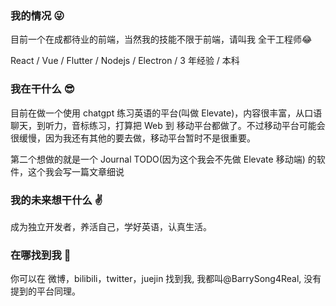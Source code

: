 <!-- ## 关于我 -->

### 我的情况 :stuck_out_tongue_winking_eye:

目前一个在成都待业的前端，当然我的技能不限于前端，请叫我 全干工程师:joy:

React / Vue / Flutter / Nodejs / Electron / 3 年经验 / 本科

### 我在干什么 :sunglasses:

目前在做一个使用 chatgpt 练习英语的平台(叫做 Elevate)，内容很丰富，从口语聊天，到听力，音标练习，打算把 Web 到 移动平台都做了。不过移动平台可能会很缓慢，因为我还有其他的要去做，移动平台暂时不是很重要。

第二个想做的就是一个 Journal TODO(因为这个我会不先做 Elevate 移动端) 的软件，这个我会写一篇文章细说

### 我的未来想干什么 :v:

成为独立开发者，养活自己，学好英语，认真生活。

### 在哪找到我 :running:

你可以在 微博，bilibili，twitter，juejin 找到我, 我都叫@BarrySong4Real, 没有提到的平台同理。
